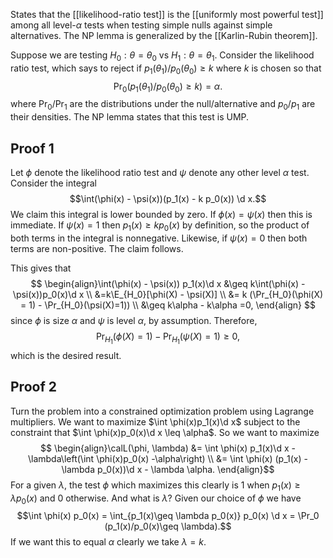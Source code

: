 States that the [[likelihood-ratio test]] is the [[uniformly most powerful test]] among all level-$\alpha$ tests when testing simple nulls against simple alternatives. The NP lemma is generalized by the [[Karlin-Rubin theorem]]. 

Suppose we are testing $H_0:\theta = \theta_0$ vs $H_1: \theta = \theta_1$. Consider the likelihood ratio test, which says to reject if $p_1(\theta_1)/p_0(\theta_0)\geq k$ where $k$ is chosen so that 
$$
\Pr_0(p_1(\theta_1) / p_0(\theta_0) \geq k)=\alpha.
$$
where $\Pr_0$/$\Pr_1$ are the distributions under the null/alternative and $p_0/p_1$ are their densities. The NP lemma states that this test is UMP.  
## Proof 1

Let $\phi$ denote the likelihood ratio test and $\psi$ denote any other level $\alpha$ test. Consider the integral $$\int(\phi(x) - \psi(x))(p_1(x) - k p_0(x)) \d x.$$We claim this integral is lower bounded by zero. If $\phi(x) = \psi(x)$ then this is immediate. If $\psi(x) =1$ then $p_1(x) \geq kp_0(x)$ by definition, so the product of both terms in the integral is nonnegative. Likewise, if $\psi(x)=0$ then both terms are non-positive. The claim follows. 

This gives that $$
\begin{align}\int(\phi(x) - \psi(x)) p_1(x)\d x &\geq k\int(\phi(x) - \psi(x))p_0(x)\d x \\ 
&=k\E_{H_0}[\phi(X) - \psi(X)]  \\
&= k (\Pr_{H_0}(\phi(X) = 1) - \Pr_{H_0}(\psi(X)=1))  \\ 
&\geq k\alpha - k\alpha =0, 
\end{align}
$$since $\phi$ is size $\alpha$ and $\psi$ is level $\alpha$, by assumption. Therefore, 
$$
\Pr_{H_1}(\phi(X) = 1) - \Pr_{H_1}(\psi(X)=1)\geq 0,
$$
which is the desired result. 

## Proof 2 

Turn the problem into a constrained optimization problem using Lagrange multipliers. We want to maximize $\int \phi(x)p_1(x)\d x$ subject to the constraint that $\int \phi(x)p_0(x)\d x \leq \alpha$. So we want to maximize 
$$
\begin{align}\calL(\phi, \lambda) &= \int \phi(x) p_1(x)\d x - \lambda\left(\int \phi(x)p_0(x) -\alpha\right) \\ 
&= \int \phi(x) (p_1(x) - \lambda p_0(x))\d x - \lambda \alpha.
\end{align}$$
For a given $\lambda$, the test $\phi$ which maximizes this clearly is 1 when $p_1(x)\geq \lambda p_0(x)$ and 0 otherwise. And what is $\lambda$? Given our choice of $\phi$ we have $$\int \phi(x) p_0(x) = \int_{p_1(x)\geq \lambda p_0(x)} p_0(x) \d x = \Pr_0 (p_1(x)/p_0(x)\geq \lambda).$$If we want this to equal $\alpha$ clearly we take $\lambda = k$. 
